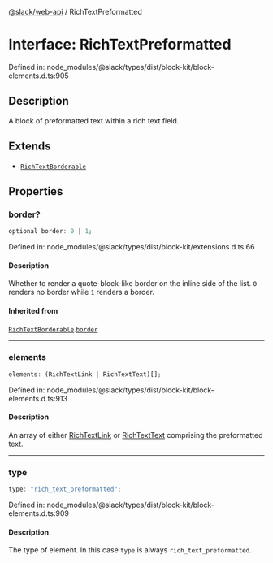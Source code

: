 [@slack/web-api](../index.md) / RichTextPreformatted

# Interface: RichTextPreformatted

Defined in: node\_modules/@slack/types/dist/block-kit/block-elements.d.ts:905

## Description

A block of preformatted text within a rich text field.

## Extends

- [`RichTextBorderable`](RichTextBorderable.md)

## Properties

### border?

```ts
optional border: 0 | 1;
```

Defined in: node\_modules/@slack/types/dist/block-kit/extensions.d.ts:66

#### Description

Whether to render a quote-block-like border on the inline side of the list. `0` renders no border
while `1` renders a border.

#### Inherited from

[`RichTextBorderable`](RichTextBorderable.md).[`border`](RichTextBorderable.md#border)

***

### elements

```ts
elements: (RichTextLink | RichTextText)[];
```

Defined in: node\_modules/@slack/types/dist/block-kit/block-elements.d.ts:913

#### Description

An array of either [RichTextLink](RichTextLink.md) or [RichTextText](RichTextText.md) comprising the preformatted text.

***

### type

```ts
type: "rich_text_preformatted";
```

Defined in: node\_modules/@slack/types/dist/block-kit/block-elements.d.ts:909

#### Description

The type of element. In this case `type` is always `rich_text_preformatted`.
